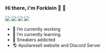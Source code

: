 ### Hi there, i'm Forklein :rocket: 👋

<img src="https://img.shields.io/badge/HTML5-E34F26?style=for-the-badge&logo=html5&logoColor=white"> <img src="https://img.shields.io/badge/CSS3-1572B6?style=for-the-badge&logo=css3&logoColor=white"> <img src="https://img.shields.io/badge/JavaScript-F7DF1E?style=for-the-badge&logo=javascript&logoColor=black"> <img src="https://img.shields.io/badge/Python-14354C?style=for-the-badge&logo=python&logoColor=white">

- 🔭 I’m currently working
- 🌱 I’m currently learning 
- :snake: Sneakers addicted
- :earth_americas: Apuliaresell website and Discord Server
